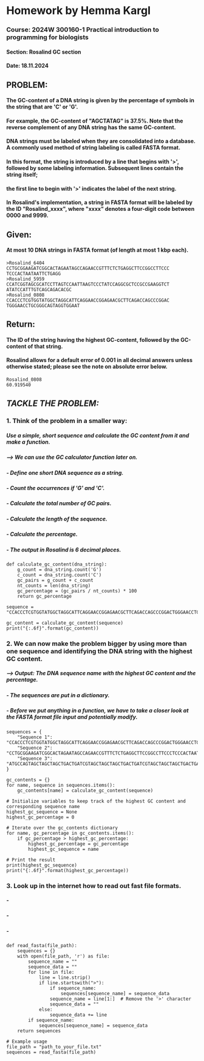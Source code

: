 # **Homework by Hemma Kargl**
### Course: **2024W 300160-1 Practical introduction to programming for biologists**
#### Section: Rosalind GC section
#### Date: 18.11.2024

## **PROBLEM:**
#### The GC-content of a DNA string is given by the percentage of symbols in the string that are 'C' or 'G'. 
#### For example, the GC-content of "AGCTATAG" is 37.5%. Note that the reverse complement of any DNA string has the same GC-content.
#### DNA strings must be labeled when they are consolidated into a database. A commonly used method of string labeling is called FASTA format. 
#### In this format, the string is introduced by a line that begins with '>', followed by some labeling information. Subsequent lines contain the string itself; 
#### the first line to begin with '>' indicates the label of the next string.

#### In Rosalind's implementation, a string in FASTA format will be labeled by the ID "Rosalind_xxxx", where "xxxx" denotes a four-digit code between 0000 and 9999.

## **Given:**
#### At most 10 DNA strings in FASTA format (of length at most 1 kbp each).
```
>Rosalind_6404
CCTGCGGAAGATCGGCACTAGAATAGCCAGAACCGTTTCTCTGAGGCTTCCGGCCTTCCC
TCCCACTAATAATTCTGAGG
>Rosalind_5959
CCATCGGTAGCGCATCCTTAGTCCAATTAAGTCCCTATCCAGGCGCTCCGCCGAAGGTCT
ATATCCATTTGTCAGCAGACACGC
>Rosalind_0808
CCACCCTCGTGGTATGGCTAGGCATTCAGGAACCGGAGAACGCTTCAGACCAGCCCGGAC
TGGGAACCTGCGGGCAGTAGGTGGAAT
```

## **Return:** 
#### The ID of the string having the highest GC-content, followed by the GC-content of that string. 
#### Rosalind allows for a default error of 0.001 in all decimal answers unless otherwise stated; please see the note on absolute error below.
```
Rosalind_0808
60.919540
```

## *TACKLE THE PROBLEM:*

### 1. Think of the problem in a smaller way:
#####    Use a simple, short sequence and calculate the GC content from it and make a function.
#####    --> We can use the GC calculator function later on.
#####    - Define one short DNA sequence as a string.
#####    - Count the occurrences if 'G' and 'C'.
#####    - Calculate the total number of GC pairs.
#####    - Calculate the length of the sequence.
#####    - Calculate the percentage.
#####    - The output in Rosalind is 6 decimal places.
```
def calculate_gc_content(dna_string):
    g_count = dna_string.count('G')
    c_count = dna_string.count('C')
    gc_pairs = g_count + c_count
    nt_counts = len(dna_string)
    gc_percentage = (gc_pairs / nt_counts) * 100
    return gc_percentage

sequence = "CCACCCTCGTGGTATGGCTAGGCATTCAGGAACCGGAGAACGCTTCAGACCAGCCCGGACTGGGAACCTGCGGGCAGTAGGTGGAAT"

gc_content = calculate_gc_content(sequence)
print("{:.6f}".format(gc_content))
```

### 2. We can now make the problem bigger by using more than one sequence and identifying the DNA string with the highest GC content.
#####    --> Output: The DNA sequence name with the highest GC content and the percentage.
#####    - The sequences are put in a dictionary.
#####    - Before we put anything in a function, we have to take a closer look at the FASTA format file input and potentially modify.
```
sequences = {
    "Sequence 1": "CCACCCTCGTGGTATGGCTAGGCATTCAGGAACCGGAGAACGCTTCAGACCAGCCCGGACTGGGAACCTGCGGGCAGTAGGTGGAAT",
    "Sequence 2": "CCTGCGGAAGATCGGCACTAGAATAGCCAGAACCGTTTCTCTGAGGCTTCCGGCCTTCCCTCCCACTAATAATTCTGAGG",
    "Sequence 3": "ATGCCAGTAGCTAGCTAGCTGACTGATCGTAGCTAGCTAGCTGACTGATCGTAGCTAGCTAGCTGACTGATCGTAGCTAGC"
}

gc_contents = {}
for name, sequence in sequences.items():
    gc_contents[name] = calculate_gc_content(sequence)

# Initialize variables to keep track of the highest GC content and corresponding sequence name
highest_gc_sequence = None
highest_gc_percentage = 0

# Iterate over the gc_contents dictionary
for name, gc_percentage in gc_contents.items():
    if gc_percentage > highest_gc_percentage:
        highest_gc_percentage = gc_percentage
        highest_gc_sequence = name

# Print the result
print(highest_gc_sequence) 
print("{:.6f}".format(highest_gc_percentage))
```

### 3. Look up in the internet how to read out fast file formats.
#####    -
#####    - 
#####    - 
```
def read_fasta(file_path):
    sequences = {}
    with open(file_path, 'r') as file:
        sequence_name = ""
        sequence_data = ""
        for line in file:
            line = line.strip()
            if line.startswith(">"):
                if sequence_name:
                    sequences[sequence_name] = sequence_data
                sequence_name = line[1:]  # Remove the '>' character
                sequence_data = ""
            else:
                sequence_data += line
        if sequence_name:
            sequences[sequence_name] = sequence_data
    return sequences

# Example usage
file_path = "path_to_your_file.txt"
sequences = read_fasta(file_path)
```